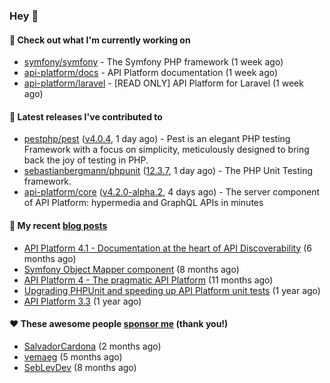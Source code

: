 ### Hey 👋

#### 👷 Check out what I'm currently working on

- [symfony/symfony](https://github.com/symfony/symfony) - The Symfony PHP framework (1 week ago)
- [api-platform/docs](https://github.com/api-platform/docs) - API Platform documentation (1 week ago)
- [api-platform/laravel](https://github.com/api-platform/laravel) - [READ ONLY] API Platform for Laravel (1 week ago)

#### 🔭 Latest releases I've contributed to

- [pestphp/pest](https://github.com/pestphp/pest) ([v4.0.4](https://github.com/pestphp/pest/releases/tag/v4.0.4), 1 day ago) - Pest is an elegant PHP testing Framework with a focus on simplicity, meticulously designed to bring back the joy of testing in PHP.
- [sebastianbergmann/phpunit](https://github.com/sebastianbergmann/phpunit) ([12.3.7](https://github.com/sebastianbergmann/phpunit/releases/tag/12.3.7), 1 day ago) - The PHP Unit Testing framework.
- [api-platform/core](https://github.com/api-platform/core) ([v4.2.0-alpha.2](https://github.com/api-platform/core/releases/tag/v4.2.0-alpha.2), 4 days ago) - The server component of API Platform: hypermedia and GraphQL APIs in minutes

#### 📜 My recent [blog posts](https://soyuka.me)

- [API Platform 4.1 - Documentation at the heart of API Discoverability](https://soyuka.me/api-platform-4-1-documentation-heart-api-discoverability/) (6 months ago)
- [Symfony Object Mapper component](https://soyuka.me/symfony-object-mapper-component/) (8 months ago)
- [API Platform 4 - The pragmatic API Platform](https://soyuka.me/api-platform-4-the-pragmatic-api-platform/) (11 months ago)
- [Upgrading PHPUnit and speeding up API Platform unit tests](https://soyuka.me/upgrading-phpunit-and-speeding-up-api-platform-unit-tests/) (1 year ago)
- [API Platform 3.3](https://soyuka.me/api-platform-3.3/) (1 year ago)

#### ❤️ These awesome people [sponsor me](https://github.com/sponsors/soyuka) (thank you!)

- [SalvadorCardona](https://github.com/SalvadorCardona) (2 months ago)
- [vemaeg](https://github.com/vemaeg) (5 months ago)
- [SebLevDev](https://github.com/SebLevDev) (8 months ago)
